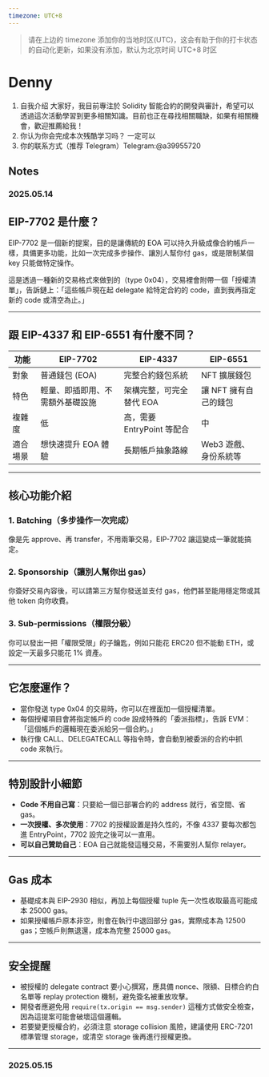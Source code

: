 ```yaml
---
timezone: UTC+8
---
```


> 请在上边的 timezone 添加你的当地时区(UTC)，这会有助于你的打卡状态的自动化更新，如果没有添加，默认为北京时间 UTC+8 时区


# Denny

1. 自我介绍 大家好，我目前專注於 Solidity 智能合約的開發與審計，希望可以透過這次活動學習到更多相關知識。目前也正在尋找相關職缺，如果有相關機會，歡迎推薦給我！
2. 你认为你会完成本次残酷学习吗？ 一定可以
3. 你的联系方式（推荐 Telegram）Telegram:@a39955720

## Notes

<!-- Content_START -->

### 2025.05.14

## EIP-7702 是什麼？

EIP-7702 是一個新的提案，目的是讓傳統的 EOA 可以持久升級成像合約帳戶一樣，具備更多功能，比如一次完成多步操作、讓別人幫你付 gas，或是限制某個 key 只能做特定操作。

這是透過一種新的交易格式來做到的（type 0x04），交易裡會附帶一個「授權清單」，告訴鏈上：「這些帳戶現在起 delegate 給特定合約的 code，直到我再指定新的 code 或清空為止。」

---

## 跟 EIP-4337 和 EIP-6551 有什麼不同？

| 功能   | EIP-7702         | EIP-4337            | EIP-6551      |
| ---- | ---------------- | ------------------- | ------------- |
| 對象   | 普通錢包 (EOA)       | 完整合約錢包系統            | NFT 擴展錢包      |
| 特色   | 輕量、即插即用、不需額外基礎設施 | 架構完整，可完全替代 EOA      | 讓 NFT 擁有自己的錢包 |
| 複雜度  | 低                | 高，需要 EntryPoint 等配合 | 中             |
| 適合場景 | 想快速提升 EOA 體驗     | 長期帳戶抽象路線            | Web3 遊戲、身份系統等 |

---

## 核心功能介紹

### 1. Batching（多步操作一次完成）

像是先 approve、再 transfer，不用兩筆交易，EIP-7702 讓這變成一筆就能搞定。

### 2. Sponsorship（讓別人幫你出 gas）

你簽好交易內容後，可以請第三方幫你發送並支付 gas，他們甚至能用穩定幣或其他 token 向你收費。

### 3. Sub-permissions（權限分級）

你可以發出一把「權限受限」的子鑰匙，例如只能花 ERC20 但不能動 ETH，或設定一天最多只能花 1% 資產。

---

## 它怎麼運作？

* 當你發送 type 0x04 的交易時，你可以在裡面加一個授權清單。
* 每個授權項目會將指定帳戶的 code 設成特殊的「委派指標」，告訴 EVM：「這個帳戶的邏輯現在委派給另一個合約。」
* 執行像 CALL、DELEGATECALL 等指令時，會自動到被委派的合約中抓 code 來執行。

---

## 特別設計小細節

* **Code 不用自己寫**：只要給一個已部署合約的 address 就行，省空間、省 gas。
* **一次授權、多次使用**：7702 的授權設置是持久性的，不像 4337 要每次都包進 EntryPoint，7702 設完之後可以一直用。
* **可以自己贊助自己**：EOA 自己就能發這種交易，不需要別人幫你 relayer。

---

## Gas 成本

* 基礎成本與 EIP-2930 相似，再加上每個授權 tuple 先一次性收取最高可能成本 25000 gas。
* 如果授權帳戶原本非空，則會在執行中退回部分 gas，實際成本為 12500 gas；空帳戶則無退還，成本為完整 25000 gas。

---

## 安全提醒

* 被授權的 delegate contract 要小心撰寫，應具備 nonce、限額、目標合約白名單等 replay protection 機制，避免簽名被重放攻擊。
* 開發者應避免用 `require(tx.origin == msg.sender)` 這種方式做安全檢查，因為這提案可能會破壞這個邏輯。
* 若要變更授權合約，必須注意 storage collision 風險，建議使用 ERC-7201 標準管理 storage，或清空 storage 後再進行授權更換。

---

### 2025.05.15

<!-- Content_END -->
